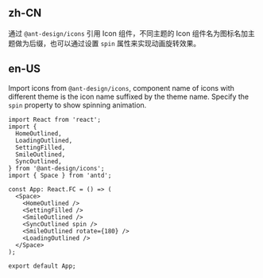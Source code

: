 ## zh-CN

通过 `@ant-design/icons` 引用 Icon 组件，不同主题的 Icon 组件名为图标名加主题做为后缀，也可以通过设置 `spin` 属性来实现动画旋转效果。

## en-US

Import icons from `@ant-design/icons`, component name of icons with different theme is the icon name suffixed by the theme name. Specify the `spin` property to show spinning animation.
```tsx
import React from 'react';
import {
  HomeOutlined,
  LoadingOutlined,
  SettingFilled,
  SmileOutlined,
  SyncOutlined,
} from '@ant-design/icons';
import { Space } from 'antd';

const App: React.FC = () => (
  <Space>
    <HomeOutlined />
    <SettingFilled />
    <SmileOutlined />
    <SyncOutlined spin />
    <SmileOutlined rotate={180} />
    <LoadingOutlined />
  </Space>
);

export default App;
```
